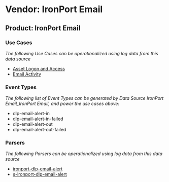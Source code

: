 Vendor: IronPort Email
======================
Product: IronPort Email
-----------------------

### Use Cases

_The following Use Cases can be operationalized using log data from this data source_

* [Asset Logon and Access](../UseCases/usecase_asset_logon_and_access.md)
* [Email Activity](../UseCases/usecase_email_activity.md)


### Event Types

_The following list of Event Types can be generated by Data Source IronPort Email_IronPort Email, and power the use cases above:_

- dlp-email-alert-in
- dlp-email-alert-in-failed
- dlp-email-alert-out
- dlp-email-alert-out-failed


### Parsers

_The following Parsers can be operationalized using log data from this data source_

* [ironport-dlp-email-alert](../Parsers/parserContent_ironport-dlp-email-alert.md)
* [s-ironport-dlp-email-alert](../Parsers/parserContent_s-ironport-dlp-email-alert.md)
